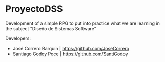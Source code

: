 # ProyectoDSS
Development of a simple RPG to put into practice what we are learning in the subject "Diseño de Sistemas Software"

Developers:
+ José Correro Barquín        | https://github.com/JoseCorrero
+ Santiago Godoy Poce         | https://github.com/SantiGodoy
